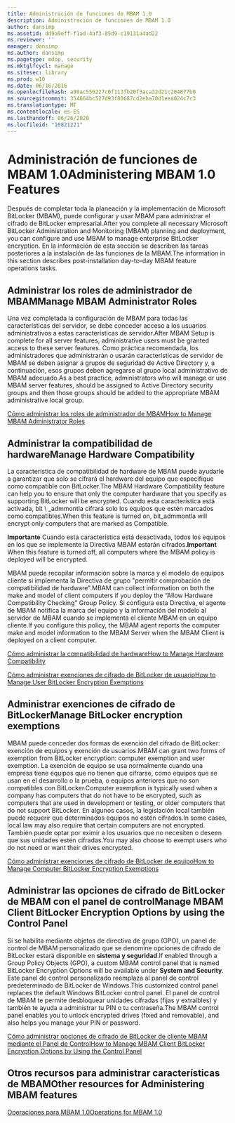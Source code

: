 ```yaml
---
title: Administración de funciones de MBAM 1.0
description: Administración de funciones de MBAM 1.0
author: dansimp
ms.assetid: dd9a9eff-f1ad-4af3-85d9-c19131a4ad22
ms.reviewer: ''
manager: dansimp
ms.author: dansimp
ms.pagetype: mdop, security
ms.mktglfcycl: manage
ms.sitesec: library
ms.prod: w10
ms.date: 06/16/2016
ms.openlocfilehash: a99ac556227c0f113fb20f3aca32d21c204877b0
ms.sourcegitcommit: 354664bc527d93f80687cd2eba70d1eea024c7c3
ms.translationtype: MT
ms.contentlocale: es-ES
ms.lasthandoff: 06/26/2020
ms.locfileid: "10821221"
---
```

# <span data-ttu-id="f442f-103">Administración de funciones de MBAM 1.0</span><span class="sxs-lookup"><span data-stu-id="f442f-103">Administering MBAM 1.0 Features</span></span>


<span data-ttu-id="f442f-104">Después de completar toda la planeación y la implementación de Microsoft BitLocker (MBAM), puede configurar y usar MBAM para administrar el cifrado de BitLocker empresarial.</span><span class="sxs-lookup"><span data-stu-id="f442f-104">After you complete all necessary Microsoft BitLocker Administration and Monitoring (MBAM) planning and deployment, you can configure and use MBAM to manage enterprise BitLocker encryption.</span></span> <span data-ttu-id="f442f-105">En la información de esta sección se describen las tareas posteriores a la instalación de las funciones de la MBAM.</span><span class="sxs-lookup"><span data-stu-id="f442f-105">The information in this section describes post-installation day-to-day MBAM feature operations tasks.</span></span>

## <span data-ttu-id="f442f-106">Administrar los roles de administrador de MBAM</span><span class="sxs-lookup"><span data-stu-id="f442f-106">Manage MBAM Administrator Roles</span></span>


<span data-ttu-id="f442f-107">Una vez completada la configuración de MBAM para todas las características del servidor, se debe conceder acceso a los usuarios administrativos a estas características de servidor.</span><span class="sxs-lookup"><span data-stu-id="f442f-107">After MBAM Setup is complete for all server features, administrative users must be granted access to these server features.</span></span> <span data-ttu-id="f442f-108">Como práctica recomendada, los administradores que administrarán o usarán características de servidor de MBAM se deben asignar a grupos de seguridad de Active Directory y, a continuación, esos grupos deben agregarse al grupo local administrativo de MBAM adecuado.</span><span class="sxs-lookup"><span data-stu-id="f442f-108">As a best practice, administrators who will manage or use MBAM server features, should be assigned to Active Directory security groups and then those groups should be added to the appropriate MBAM administrative local group.</span></span>

[<span data-ttu-id="f442f-109">Cómo administrar los roles de administrador de MBAM</span><span class="sxs-lookup"><span data-stu-id="f442f-109">How to Manage MBAM Administrator Roles</span></span>](how-to-manage-mbam-administrator-roles-mbam-1.md)

## <span data-ttu-id="f442f-110">Administrar la compatibilidad de hardware</span><span class="sxs-lookup"><span data-stu-id="f442f-110">Manage Hardware Compatibility</span></span>


<span data-ttu-id="f442f-111">La característica de compatibilidad de hardware de MBAM puede ayudarle a garantizar que solo se cifrará el hardware del equipo que especifique como compatible con BitLocker.</span><span class="sxs-lookup"><span data-stu-id="f442f-111">The MBAM Hardware Compatibility feature can help you to ensure that only the computer hardware that you specify as supporting BitLocker will be encrypted.</span></span> <span data-ttu-id="f442f-112">Cuando esta característica está activada, bit \ _admmontla cifrará solo los equipos que estén marcados como compatibles.</span><span class="sxs-lookup"><span data-stu-id="f442f-112">When this feature is turned on, bit\_admmontla will encrypt only computers that are marked as Compatible.</span></span>

<span data-ttu-id="f442f-113">**Importante**  Cuando esta característica está desactivada, todos los equipos en los que se implemente la Directiva MBAM estarán cifrados.</span><span class="sxs-lookup"><span data-stu-id="f442f-113">**Important** When this feature is turned off, all computers where the MBAM policy is deployed will be encrypted.</span></span>

 

<span data-ttu-id="f442f-114">MBAM puede recopilar información sobre la marca y el modelo de equipos cliente si implementa la Directiva de grupo "permitir comprobación de compatibilidad de hardware".</span><span class="sxs-lookup"><span data-stu-id="f442f-114">MBAM can collect information on both the make and model of client computers if you deploy the “Allow Hardware Compatibility Checking” Group Policy.</span></span> <span data-ttu-id="f442f-115">Si configura esta Directiva, el agente de MBAM notifica la marca del equipo y la información del modelo al servidor de MBAM cuando se implementa el cliente MBAM en un equipo cliente.</span><span class="sxs-lookup"><span data-stu-id="f442f-115">If you configure this policy, the MBAM agent reports the computer make and model information to the MBAM Server when the MBAM Client is deployed on a client computer.</span></span>

[<span data-ttu-id="f442f-116">Cómo administrar la compatibilidad de hardware</span><span class="sxs-lookup"><span data-stu-id="f442f-116">How to Manage Hardware Compatibility</span></span>](how-to-manage-hardware-compatibility-mbam-1.md)

[<span data-ttu-id="f442f-117">Cómo administrar exenciones de cifrado de BitLocker de usuario</span><span class="sxs-lookup"><span data-stu-id="f442f-117">How to Manage User BitLocker Encryption Exemptions</span></span>](how-to-manage-user-bitlocker-encryption-exemptions-mbam-1.md)

## <span data-ttu-id="f442f-118">Administrar exenciones de cifrado de BitLocker</span><span class="sxs-lookup"><span data-stu-id="f442f-118">Manage BitLocker encryption exemptions</span></span>


<span data-ttu-id="f442f-119">MBAM puede conceder dos formas de exención del cifrado de BitLocker: exención de equipos y exención de usuarios.</span><span class="sxs-lookup"><span data-stu-id="f442f-119">MBAM can grant two forms of exemption from BitLocker encryption: computer exemption and user exemption.</span></span> <span data-ttu-id="f442f-120">La exención de equipo se usa normalmente cuando una empresa tiene equipos que no tienen que cifrarse, como equipos que se usan en el desarrollo o la prueba, o equipos anteriores que no son compatibles con BitLocker.</span><span class="sxs-lookup"><span data-stu-id="f442f-120">Computer exemption is typically used when a company has computers that do not have to be encrypted, such as computers that are used in development or testing, or older computers that do not support BitLocker.</span></span> <span data-ttu-id="f442f-121">En algunos casos, la legislación local también puede requerir que determinados equipos no estén cifrados.</span><span class="sxs-lookup"><span data-stu-id="f442f-121">In some cases, local law may also require that certain computers are not encrypted.</span></span> <span data-ttu-id="f442f-122">También puede optar por eximir a los usuarios que no necesiten o deseen que sus unidades estén cifradas.</span><span class="sxs-lookup"><span data-stu-id="f442f-122">You may also choose to exempt users who do not need or want their drives encrypted.</span></span>

[<span data-ttu-id="f442f-123">Cómo administrar exenciones de cifrado de BitLocker de equipo</span><span class="sxs-lookup"><span data-stu-id="f442f-123">How to Manage Computer BitLocker Encryption Exemptions</span></span>](how-to-manage-computer-bitlocker-encryption-exemptions.md)

## <span data-ttu-id="f442f-124">Administrar las opciones de cifrado de BitLocker de MBAM con el panel de control</span><span class="sxs-lookup"><span data-stu-id="f442f-124">Manage MBAM Client BitLocker Encryption Options by using the Control Panel</span></span>


<span data-ttu-id="f442f-125">Si se habilita mediante objetos de directiva de grupo (GPO), un panel de control de MBAM personalizado que se denomine opciones de cifrado de BitLocker estará disponible en **sistema y seguridad**.</span><span class="sxs-lookup"><span data-stu-id="f442f-125">If enabled through a Group Policy Objects (GPO), a custom MBAM control panel that is named BitLocker Encryption Options will be available under **System and Security**.</span></span> <span data-ttu-id="f442f-126">Este panel de control personalizado reemplaza al panel de control predeterminado de BitLocker de Windows.</span><span class="sxs-lookup"><span data-stu-id="f442f-126">This customized control panel replaces the default Windows BitLocker control panel.</span></span> <span data-ttu-id="f442f-127">El panel de control de MBAM te permite desbloquear unidades cifradas (fijas y extraíbles) y también te ayuda a administrar tu PIN o tu contraseña.</span><span class="sxs-lookup"><span data-stu-id="f442f-127">The MBAM control panel enables you to unlock encrypted drives (fixed and removable), and also helps you manage your PIN or password.</span></span>

[<span data-ttu-id="f442f-128">Cómo administrar opciones de cifrado de BitLocker de cliente MBAM mediante el Panel de Control</span><span class="sxs-lookup"><span data-stu-id="f442f-128">How to Manage MBAM Client BitLocker Encryption Options by Using the Control Panel</span></span>](how-to-manage-mbam-client-bitlocker-encryption-options-by-using-the-control-panel-mbam-1.md)

## <span data-ttu-id="f442f-129">Otros recursos para administrar características de MBAM</span><span class="sxs-lookup"><span data-stu-id="f442f-129">Other resources for Administering MBAM features</span></span>


[<span data-ttu-id="f442f-130">Operaciones para MBAM 1.0</span><span class="sxs-lookup"><span data-stu-id="f442f-130">Operations for MBAM 1.0</span></span>](operations-for-mbam-10.md)

 

 





